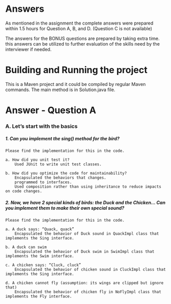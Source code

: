 # Answers

As mentioned in the assignment the complete answers were prepared within 1.5 hours for
Question A, B, and D. (Question C is not available)

The answers for the BONUS questions are prepared by taking extra time.
this answers can be utilized to further evaluation of the skills need by
the interviewer if needed.


# Building and Running the project

This is a Maven project and it could be compiled by regular Maven commands. 
The main method is in Solution.java file.




# Answer - Question A

### A. Let’s start with the basics

##### 1. Can you implement the sing() method for the bird?
	Please find the implementation for this in the code.

	a. How did you unit test it? 
		Used JUnit to write unit test classes.
		
	b. How did you optimize the code for maintainability?
		Encapsulated the behaviors that changes.
		programmed to interfaces.
	    Used composition rather than using inheritance to reduce impacts on code changes.

##### 2. Now, we have 2 special kinds of birds: the Duck and the Chicken... Can you implement them to make their own special sound?
	Please find the implementation for this in the code.

	a. A duck says: “Quack, quack”
		Encapsulated the behavior of Duck sound in QuackImpl class that implements the Sing interface.

	b. A duck can swim
		Encapsulated the behavior of Duck swim in SwimImpl class that implements the Swim interface.

	c. A chicken says: “Cluck, cluck”
		Encapsulated the behavior of chicken sound in CluckImpl class that implements the Sing interface.

	d. A chicken cannot fly (assumption: its wings are clipped but ignore that)
		Encapsulated the behavior of chicken fly in NoFlyImpl class that implements the Fly interface.

